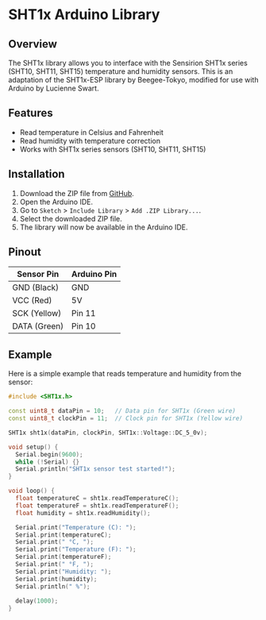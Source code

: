 # SHT1x Arduino Library

## Overview
The SHT1x library allows you to interface with the Sensirion SHT1x series (SHT10, SHT11, SHT15) temperature and humidity sensors. This is an adaptation of the SHT1x-ESP library by Beegee-Tokyo, modified for use with Arduino by Lucienne Swart.

## Features
- Read temperature in Celsius and Fahrenheit
- Read humidity with temperature correction
- Works with SHT1x series sensors (SHT10, SHT11, SHT15)
  
## Installation

1. Download the ZIP file from [GitHub](https://github.com/ljswart/SHT1x-library).
2. Open the Arduino IDE.
3. Go to `Sketch` > `Include Library` > `Add .ZIP Library...`.
4. Select the downloaded ZIP file.
5. The library will now be available in the Arduino IDE.

## Pinout

| Sensor Pin | Arduino Pin |
|------------|-------------|
| GND (Black)| GND         |
| VCC (Red)  | 5V          |
| SCK (Yellow)| Pin 11      |
| DATA (Green)| Pin 10      |

## Example

Here is a simple example that reads temperature and humidity from the sensor:

```cpp
#include <SHT1x.h>

const uint8_t dataPin = 10;   // Data pin for SHT1x (Green wire)
const uint8_t clockPin = 11;  // Clock pin for SHT1x (Yellow wire)

SHT1x sht1x(dataPin, clockPin, SHT1x::Voltage::DC_5_0v);

void setup() {
  Serial.begin(9600);
  while (!Serial) {}
  Serial.println("SHT1x sensor test started!");
}

void loop() {
  float temperatureC = sht1x.readTemperatureC();
  float temperatureF = sht1x.readTemperatureF();
  float humidity = sht1x.readHumidity();

  Serial.print("Temperature (C): ");
  Serial.print(temperatureC);
  Serial.print(" °C, ");
  Serial.print("Temperature (F): ");
  Serial.print(temperatureF);
  Serial.print(" °F, ");
  Serial.print("Humidity: ");
  Serial.print(humidity);
  Serial.println(" %");
  
  delay(1000);
}
